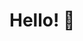 # Hello! 👋
<!--
I'm **Toxic Dev** but most people just call me **Tyler**, I am a Senior Software Developer specializing in Discord Bot Development. A Web Developer specializing in front end development. 
and also well Experienced with all stages of the development cycle for dynamic web projects. Well-versed in numerous programming languages including JavaScript, Node.JS, Angular JS, React/Redux, C++, C#, Ruby, Python Discord.NET, Discord.js and MongoDB. I also have a Strong background in project management and customer relations.

## Contact and Info
- 🔭 I’m currently working on:
* Paradise Bot List
- 🌱 I’m currently learning:
* TypeScript & Python
- 💰 Commissions Status:
* Open
- 🤔 I’m looking for help with:
* Nothing at the moment.
- 📫 How to reach me: 
* Twitter: @TheRealToxicDev
* Discord: ☣ Tσxιƈ Dҽʋ ☣#7308 
- 😄 Pronouns: 
* Him/He
- ⚡ Fun fact:
* JavaScript was Founded in December 4 1995 by: Brendan Eich initially, plus other key contributors to the ECMAScript specification
-->
